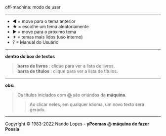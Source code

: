off-machina: modo de usar  
___
- ◀ = move para o tema anterior  
- ★ = escolhe um tema aleatoriamente  
- ▶ = move para o próximo tema  
- ✈ = temas mais lidos (uso interno)  
- ?  = Manual do Usuário  
___
**dentro do box de textos**  
> **barra de livros** : clique para ver a lista de livros.  
> **barra de títulos** : clique para ver a lista de títulos.  
___
**obs:**
> Os títulos iniciados com **@** são oriúndos da **máquina**.  
>> Ao clicar neles, em qualquer idioma, um novo texto será gerado.
___
Copyright © 1983-2022 Nando Lopes - **yPoemas @ máquina de fazer Poesia**